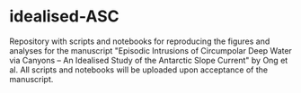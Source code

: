 # idealised-ASC
Repository with scripts and notebooks for reproducing the figures and analyses for the manuscript "Episodic Intrusions of Circumpolar Deep Water via Canyons – An Idealised Study of the Antarctic Slope Current" by Ong et al. All scripts and notebooks will be uploaded upon acceptance of the manuscript.
